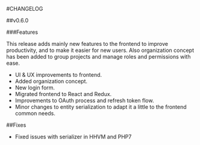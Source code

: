 #CHANGELOG

##v0.6.0

###Features

This release adds mainly new features to the frontend to improve productivity, and to make it easier for new users. Also
organization concept has been added to group projects and manage roles and permissions with ease.

* UI & UX improvements to frontend.
* Added organization concept.
* New login form.
* Migrated frontend to React and Redux.
* Improvements to OAuth process and refresh token flow.
* Minor changes to entity serialization to adapt it a little to the frontend common needs.

##Fixes

* Fixed issues with serializer in HHVM and PHP7
